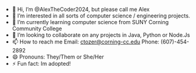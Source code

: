 - 👋 Hi, I’m @AlexTheCoder2024, but please call me Alex
- 👀 I’m interested in all sorts of computer science / engineering projects.
- 🌱 I’m currently learning computer science from SUNY Corning Community College 
- 💞️ I’m looking to collaborate on any projects in Java, Python or Node.Js
- 📫 How to reach me Email: ctozer@corning-cc.edu Phone: (607)-454-2892
- 😄 Pronouns: They/Them or She/Her
- ⚡ Fun fact: Im adopted!

<!---
AlexTheCoder2024/AlexTheCoder2024 is a ✨ special ✨ repository because its `README.md` (this file) appears on your GitHub profile.
You can click the Preview link to take a look at your changes.
--->

